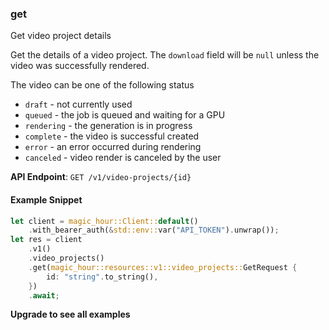 
### get <a name="get"></a>
Get video project details

Get the details of a video project. The `download` field will be `null` unless the video was successfully rendered.

The video can be one of the following status
- `draft` - not currently used
- `queued` - the job is queued and waiting for a GPU
- `rendering` - the generation is in progress
- `complete` - the video is successful created
- `error` - an error occurred during rendering
- `canceled` - video render is canceled by the user


**API Endpoint**: `GET /v1/video-projects/{id}`

#### Example Snippet

```rust
let client = magic_hour::Client::default()
    .with_bearer_auth(&std::env::var("API_TOKEN").unwrap());
let res = client
    .v1()
    .video_projects()
    .get(magic_hour::resources::v1::video_projects::GetRequest {
        id: "string".to_string(),
    })
    .await;
```

**Upgrade to see all examples**
